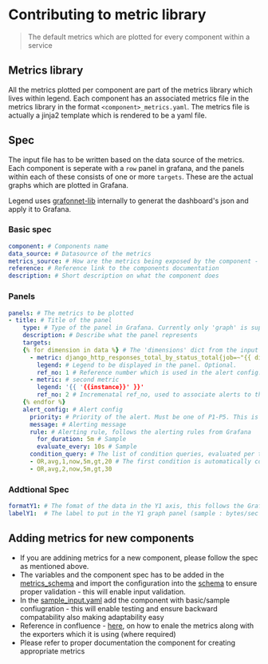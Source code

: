 # Contributing to metric library
> The default metrics which are plotted for every component within a service

## Metrics library 

All the metrics plotted per component are part of the metrics library which lives within legend. 
Each component has an associated metrics file in the metrics library in the format 
`<component>_metrics.yaml`. The metrics file is actually a jinja2 template which is rendered to 
be a yaml file. 

## Spec

The input file has to be written based on the data source of the metrics. 
Each component is seperate with a `row` panel in grafana, and the panels within each of these
consists of one or more `targets`. These are the actual graphs which are plotted in Grafana. 

Legend uses [grafonnet-lib](https://github.com/grafana/grafonnet-lib/tree/v0.1.0) internally to generat the
dashboard's json and apply it to Grafana. 

### Basic spec
```yaml
component: # Components name
data_source: # Datasource of the metrics
metrics_source: # How are the metrics being exposed by the component - default(framework is exposing by itslef/have to be enabled on the managed service) | <exporter name>
reference: # Reference link to the components documentation
description: # Short description on what the component does
```

### Panels
```yaml
panels: # The metrics to be plotted
- title: # Title of the panel
    type: # Type of the panel in Grafana. Currently only 'graph' is supported in legend
    description: # Describe what the panel represents
    targets:
    {% for dimension in data %} # The 'dimensions' dict from the input file is passed to the targets
      - metric: django_http_responses_total_by_status_total{job=~"{{ dimension.job }}"} # metric to be plotted. You can use jinja2 templating fill in the vars passed in the input file
        legend: # Legend to be displayed in the panel. Optional.
        ref_no: 1 # Reference number which is used in the alert config. Do not confuse with the ref_id which Grafana creates. 'ref_no' is internal, but when the grafana dashboard is created grafana actually creates a ref id (from A to Z). Legend associates the ref_no to the ref_id and sets the appropriate alert rule on the metric
      - metric: # second metric
        legend: '{{ '{{instance}}' }}'
        ref_no: 2 # Incremenatal ref_no, used to associate alerts to this particular metric
    {% endfor %}
    alert_config: # Alert config
      priority: # Priority of the alert. Must be one of P1-P5. This is configured as a tag in grafana with the key:value - og_priority:<priority>. This priority is associated to the alert/incident in opsgenie automatically
      message: # Alerting message
      rule: # Alerting rule, follows the alerting rules from Grafana
        for_duration: 5m # Sample
        evaluate_every: 10s # Sample
      condition_query: # The list of condition queries, evaluated per target. Follows the same format as described in Grafana alerts
      - OR,avg,1,now,5m,gt,20 # The first condition is automatically converted to 'WHEN' when the alert if being configured in grafana. The ref_no of the target must be filled in the third field to reference which target has to be evaluated against this rule. 
      - OR,avg,2,now,5m,gt,30

```

### Addtional Spec
``` yaml
formatY1: # The fomat of the data in the Y1 axis, this follows the Grafana standard (sample : Bps, bytes, s, percent)
labelY1:  # The label to put in the Y1 graph panel (sample : bytes/sec , bytes , seconds, percent)
```

## Adding metrics for new components

* If you are addining metrics for a new component, please follow the spec as mentioned above. 
* The variables and the component spec has to be added in the [metrics_schema](../legend/metrics_library/metrics_schema.py) and import the configuration into the [schema](../legend/metrics_library/schema.py) to ensure proper validation - this will enable input validation.
* In the [sample_input.yaml](../sample_input.yaml) add the component with basic/sample confiugration - this will enable testing and ensure backward compatability also making adaptability easy
* Reference in  confluence - [here](https://grofers.atlassian.net/wiki/spaces/IN/pages/1491140622/Exposing+metrics+on+services),  on how to enale the metrics along with the exporters which it is using (where required)
* Please refer to proper documentation the component for creating appropriate metrics